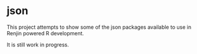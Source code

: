 # json

This project attempts to show some of the json packages available to use in
Renjin powered R development.

It is still work in progress.